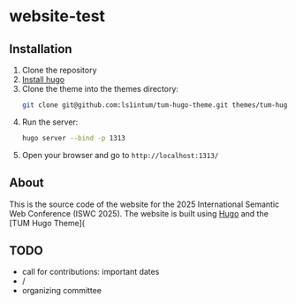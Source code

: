 # website-test

## Installation
1. Clone the repository
2. [Install hugo](https://gohugo.io/installation/)
3. Clone the theme into the themes directory:
   ```bash
   git clone git@github.com:ls1intum/tum-hugo-theme.git themes/tum-hugo-theme
   ```
4. Run the server:
   ```bash
   hugo server --bind -p 1313
   ```
5. Open your browser and go to `http://localhost:1313/`

## About
This is the source code of the website for the 2025 International Semantic Web Conference (ISWC 2025). The website is built using [Hugo](https://gohugo.io/) and the [TUM Hugo Theme](

## TODO
- call for contributions: important dates
- /
- organizing committee